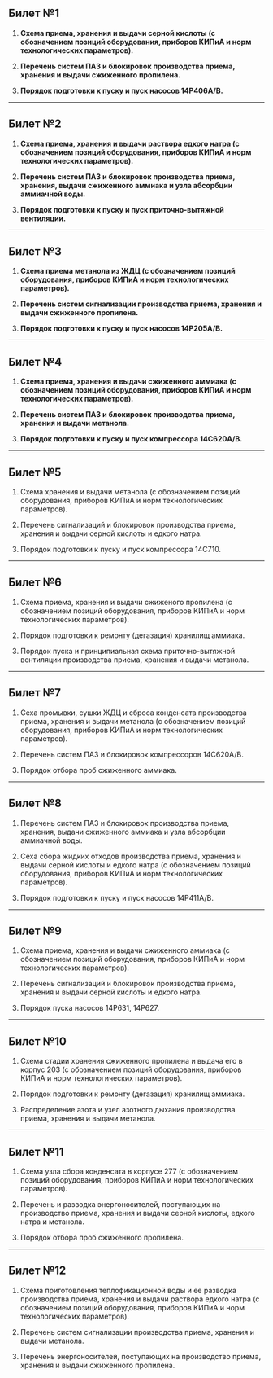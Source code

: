 ## **Билет №1**

1. **Схема приема, хранения и выдачи серной кислоты (с обозначением позиций оборудования, приборов КИПиА и норм технологических параметров).**


2. **Перечень систем ПАЗ и блокировок производства приема, хранения и выдачи сжиженного пропилена.**


3. **Порядок подготовки к пуску и пуск насосов 14Р406А/В.**

----

## **Билет №2**

1. **Схема приема, хранения и выдачи раствора едкого натра (с обозначением позиций оборудования, приборов КИПиА и норм технологических параметров).**


2. **Перечень систем ПАЗ и блокировок производства приема, хранения, выдачи сжиженного аммиака и узла абсорбции аммиачной воды.**


3. **Порядок подготовки к пуску и пуск приточно-вытяжной вентиляции.**

----

## **Билет №3**

1. **Схема приема метанола из ЖДЦ (с обозначением позиций оборудования, приборов КИПиА и норм технологических параметров).**


2. **Перечень систем сигнализации производства приема, хранения и выдачи сжиженного пропилена.**


3. **Порядок подготовки к пуску и пуск насосов 14Р205А/В.**

----

## **Билет №4**

1. **Схема приема, хранения и выдачи сжиженного аммиака (с обозначением позиций оборудования, приборов КИПиА и норм технологических параметров).**


2. **Перечень систем ПАЗ и блокировок производства приема, хранения и выдачи метанола.**


3. **Порядок подготовки к пуску и пуск компрессора 14С620А/В.**

----

## **Билет №5**

1. Схема хранения и выдачи метанола (с обозначением позиций оборудования, приборов КИПиА и норм технологических параметров).


2. Перечень сигнализаций и блокировок производства приема, хранения и выдачи серной кислоты и едкого натра.


3. Порядок подготовки к пуску и пуск компрессора 14C710.

----

## **Билет №6**

1. Схема приема, хранения и выдачи сжиженого пропилена (с обозначением позиций оборудования, приборов КИПиА и норм технологических параметров).


2. Порядок подготовки к ремонту (дегазация) хранилищ аммиака.


3. Порядок пуска и принципиальная схема приточно-вытяжной вентиляции производства приема, хранения и выдачи метанола.
   
----

## **Билет №7**

1. Сеха промывки, сушки ЖДЦ и сброса конденсата производства приема, хранения и выдачи метанола (с обозначением позиций оборудования, приборов КИПиА и норм технологических параметров).


2. Перечень систем ПАЗ и блокировок компрессоров 14С620A/B.


3. Порядок отбора проб сжиженного аммиака.

----

## **Билет №8**

1. Перечень систем ПАЗ и блокировок производства приема, хранения, выдачи сжиженного аммиака и узла абсорбции аммиачной воды.


2. Сеха сбора жидких отходов производства приема, хранения и выдачи серной кислоты и едкого натра (с обозначением позиций оборудования, приборов КИПиА и норм технологических параметров).


3. Порядок подготовки к пуску и пуск насосов 14P411A/B.

----

## **Билет №9**

1. Схема приема, хранения и выдачи сжиженного аммиака (с обозначением позиций оборудования, приборов КИПиА и норм технологических параметров).


2. Перечень сигнализаций и блокировок производства приема, хранения и выдачи серной кислоты и едкого натра.


3. Порядок пуска насосов 14Р631, 14Р627.

----

## **Билет №10**

1. Схема стадии хранения сжиженного пропилена и выдача его в корпус 203 (с обозначением позиций оборудования, приборов КИПиА и норм технологических параметров).


2. Порядок подготовки к ремонту (дегазация) хранилищ аммиака.


3. Распределение азота и узел азотного дыхания производства приема, хранения и выдачи метанола.

----

## **Билет №11**

1. Схема узла сбора конденсата в корпусе 277 (с обозначением позиций оборудования, приборов КИПиА и норм технологических параметров).


2. Перечень и разводка энергоносителей, поступающих на производство приема, хранения и выдачи серной кислоты, едкого натра и метанола.


3. Порядок отбора проб сжиженного пропилена.

----

## **Билет №12**

1. Схема приготовления теплофикационной воды и ее разводка производства приема, хранения и выдачи раствора едкого натра (с обозначением позиций оборудования, приборов КИПиА и норм технологических параметров).


2. Перечень систем сигнализации производства приема, хранения и выдачи метанола.


3. Перечень энергоносителей, поступающих на производство приема, хранения и выдачи сжиженного пропилена.
